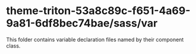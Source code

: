 # theme-triton-53a8c89c-f651-4a69-9a81-6df8bec74bae/sass/var

This folder contains variable declaration files named by their component class.
